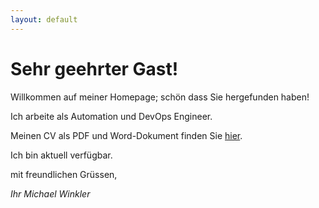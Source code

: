 ```yaml
---
layout: default
---
```


# Sehr geehrter Gast! #

Willkommen auf meiner Homepage; schön dass Sie hergefunden haben! 

Ich arbeite als Automation und DevOps Engineer.

Meinen CV als PDF und Word-Dokument finden Sie [hier](downloads).

Ich bin aktuell verfügbar.

mit freundlichen Grüssen,

_Ihr Michael Winkler_


